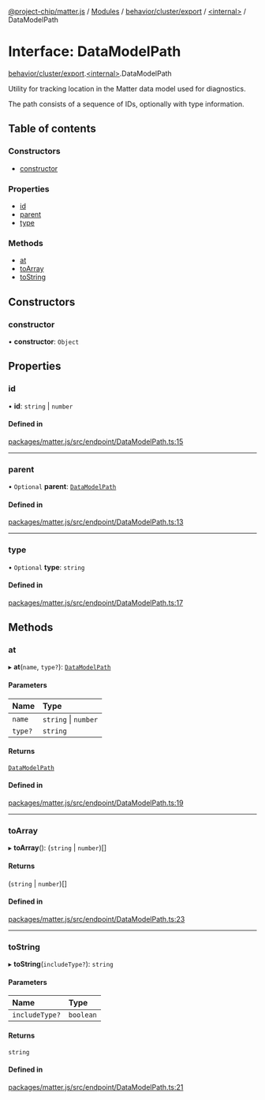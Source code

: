 [@project-chip/matter.js](../README.md) / [Modules](../modules.md) / [behavior/cluster/export](../modules/behavior_cluster_export.md) / [\<internal\>](../modules/behavior_cluster_export._internal_.md) / DataModelPath

# Interface: DataModelPath

[behavior/cluster/export](../modules/behavior_cluster_export.md).[\<internal\>](../modules/behavior_cluster_export._internal_.md).DataModelPath

Utility for tracking location in the Matter data model used for diagnostics.

The path consists of a sequence of IDs, optionally with type information.

## Table of contents

### Constructors

- [constructor](behavior_cluster_export._internal_.DataModelPath.md#constructor)

### Properties

- [id](behavior_cluster_export._internal_.DataModelPath.md#id)
- [parent](behavior_cluster_export._internal_.DataModelPath.md#parent)
- [type](behavior_cluster_export._internal_.DataModelPath.md#type)

### Methods

- [at](behavior_cluster_export._internal_.DataModelPath.md#at)
- [toArray](behavior_cluster_export._internal_.DataModelPath.md#toarray)
- [toString](behavior_cluster_export._internal_.DataModelPath.md#tostring)

## Constructors

### constructor

• **constructor**: `Object`

## Properties

### id

• **id**: `string` \| `number`

#### Defined in

[packages/matter.js/src/endpoint/DataModelPath.ts:15](https://github.com/project-chip/matter.js/blob/3adaded6/packages/matter.js/src/endpoint/DataModelPath.ts#L15)

___

### parent

• `Optional` **parent**: [`DataModelPath`](behavior_cluster_export._internal_.DataModelPath.md)

#### Defined in

[packages/matter.js/src/endpoint/DataModelPath.ts:13](https://github.com/project-chip/matter.js/blob/3adaded6/packages/matter.js/src/endpoint/DataModelPath.ts#L13)

___

### type

• `Optional` **type**: `string`

#### Defined in

[packages/matter.js/src/endpoint/DataModelPath.ts:17](https://github.com/project-chip/matter.js/blob/3adaded6/packages/matter.js/src/endpoint/DataModelPath.ts#L17)

## Methods

### at

▸ **at**(`name`, `type?`): [`DataModelPath`](behavior_cluster_export._internal_.DataModelPath.md)

#### Parameters

| Name | Type |
| :------ | :------ |
| `name` | `string` \| `number` |
| `type?` | `string` |

#### Returns

[`DataModelPath`](behavior_cluster_export._internal_.DataModelPath.md)

#### Defined in

[packages/matter.js/src/endpoint/DataModelPath.ts:19](https://github.com/project-chip/matter.js/blob/3adaded6/packages/matter.js/src/endpoint/DataModelPath.ts#L19)

___

### toArray

▸ **toArray**(): (`string` \| `number`)[]

#### Returns

(`string` \| `number`)[]

#### Defined in

[packages/matter.js/src/endpoint/DataModelPath.ts:23](https://github.com/project-chip/matter.js/blob/3adaded6/packages/matter.js/src/endpoint/DataModelPath.ts#L23)

___

### toString

▸ **toString**(`includeType?`): `string`

#### Parameters

| Name | Type |
| :------ | :------ |
| `includeType?` | `boolean` |

#### Returns

`string`

#### Defined in

[packages/matter.js/src/endpoint/DataModelPath.ts:21](https://github.com/project-chip/matter.js/blob/3adaded6/packages/matter.js/src/endpoint/DataModelPath.ts#L21)
